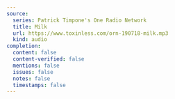 ```yaml
---
source:
  series: Patrick Timpone's One Radio Network
  title: Milk
  url: https://www.toxinless.com/orn-190718-milk.mp3
  kind: audio
completion:
  content: false
  content-verified: false
  mentions: false
  issues: false
  notes: false
  timestamps: false
---
```

